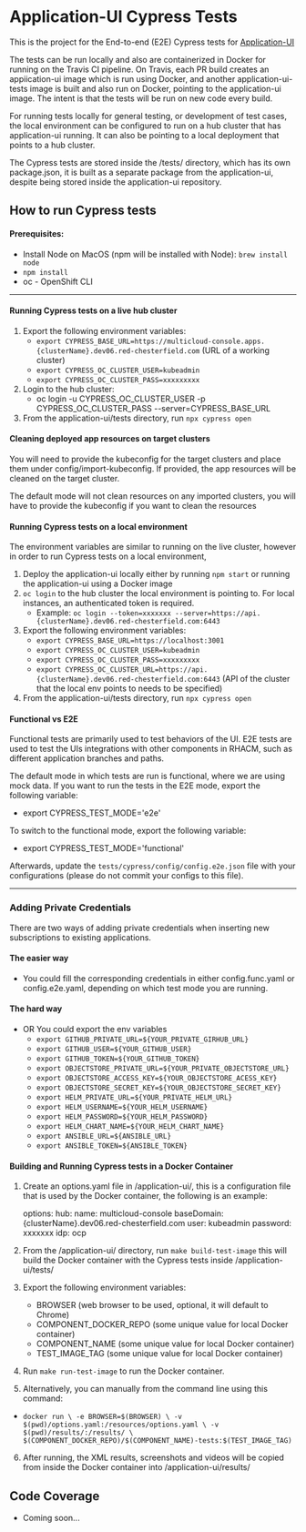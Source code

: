 # Application-UI Cypress Tests

This is the project for the End-to-end (E2E) Cypress tests for [Application-UI](https://github.com/stolostron/application-ui)

The tests can be run locally and also are containerized in Docker for running on the Travis CI pipeline. On Travis, each PR build creates an appiication-ui image which is run using Docker, and another application-ui-tests image is built and also run on Docker, pointing to the application-ui image. The intent is that the tests will be run on new code every build.

For running tests locally for general testing, or development of test cases, the local environment can be configured to run on a hub cluster that has application-ui running. It can also be pointing to a local deployment that points to a hub cluster.

The Cypress tests are stored inside the /tests/ directory, which has its own package.json, it is built as a separate package from the application-ui, despite being stored inside the application-ui repository.

## How to run Cypress tests

#### Prerequisites:

- Install Node on MacOS (npm will be installed with Node): `brew install node`
- `npm install`
- oc - OpenShift CLI

---

#### Running Cypress tests on a live hub cluster

1. Export the following environment variables:
   - `export CYPRESS_BASE_URL=https://multicloud-console.apps.{clusterName}.dev06.red-chesterfield.com` (URL of a working cluster)
   - `export CYPRESS_OC_CLUSTER_USER=kubeadmin`
   - `export CYPRESS_OC_CLUSTER_PASS=xxxxxxxxx`
2. Login to the hub cluster:
   - oc login -u CYPRESS_OC_CLUSTER_USER -p CYPRESS_OC_CLUSTER_PASS --server=CYPRESS_BASE_URL
3. From the application-ui/tests directory, run `npx cypress open`

#### Cleaning deployed app resources on target clusters

You will need to provide the kubeconfig for the target clusters and place them under config/import-kubeconfig. If provided, the app resources will be cleaned on the target cluster.

The default mode will not clean resources on any imported clusters, you will have to provide the kubeconfig if you want to clean the resources

#### Running Cypress tests on a local environment

The environment variables are similar to running on the live cluster, however in order to run Cypress tests on a local environment,

1. Deploy the application-ui locally either by running `npm start` or running the application-ui using a Docker image
2. `oc login` to the hub cluster the local environment is pointing to. For local instances, an authenticated token is required.
   - Example: `oc login --token=xxxxxxx --server=https://api.{clusterName}.dev06.red-chesterfield.com:6443`
3. Export the following environment variables:
   - `export CYPRESS_BASE_URL=https://localhost:3001`
   - `export CYPRESS_OC_CLUSTER_USER=kubeadmin`
   - `export CYPRESS_OC_CLUSTER_PASS=xxxxxxxxx`
   - `export CYPRESS_OC_CLUSTER_URL=https://api.{clusterName}.dev06.red-chesterfield.com:6443` (API of the cluster that the local env points to needs to be specified)
4. From the application-ui/tests directory, run `npx cypress open`

#### Functional vs E2E

Functional tests are primarily used to test behaviors of the UI. E2E tests are used to test the UIs integrations with other components in RHACM, such as different application branches and paths.

The default mode in which tests are run is functional, where we are using mock data. If you want to run the tests in the E2E mode, export the following variable:

- export CYPRESS_TEST_MODE='e2e'

To switch to the functional mode, export the following variable:

- export CYPRESS_TEST_MODE='functional'

Afterwards, update the `tests/cypress/config/config.e2e.json` file with your configurations (please do not commit your configs to this file).

---

### Adding Private Credentials

There are two ways of adding private credentials when inserting new subscriptions to existing applications.

#### The easier way

- You could fill the corresponding credentials in either config.func.yaml or config.e2e.yaml, depending on which test mode you are running.

#### The hard way

- OR You could export the env variables
  - `export GITHUB_PRIVATE_URL=${YOUR_PRIVATE_GIRHUB_URL}`
  - `export GITHUB_USER=${YOUR_GITHUB_USER}`
  - `export GITHUB_TOKEN=${YOUR_GITHUB_TOKEN}`
  - `export OBJECTSTORE_PRIVATE_URL=${YOUR_PRIVATE_OBJECTSTORE_URL}`
  - `export OBJECTSTORE_ACCESS_KEY=${YOUR_OBJECTSTORE_ACESS_KEY}`
  - `export OBJECTSTORE_SECRET_KEY=${YOUR_OBJECTSTORE_SECRET_KEY}`
  - `export HELM_PRIVATE_URL=${YOUR_PRIVATE_HELM_URL}`
  - `export HELM_USERNAME=${YOUR_HELM_USERNAME}`
  - `export HELM_PASSWORD=${YOUR_HELM_PASSWORD}`
  - `export HELM_CHART_NAME=${YOUR_HELM_CHART_NAME}`
  - `export ANSIBLE_URL=${ANSIBLE_URL}`
  - `export ANSIBLE_TOKEN=${ANSIBLE_TOKEN}`

#### Building and Running Cypress tests in a Docker Container

1. Create an options.yaml file in /application-ui/, this is a configuration file that is used by the Docker container, the following is an example:

   options:
   hub:
   name: multicloud-console
   baseDomain: {clusterName}.dev06.red-chesterfield.com
   user: kubeadmin
   password: xxxxxxx
   idp: ocp

2. From the /application-ui/ directory, run `make build-test-image` this will build the Docker container with the Cypress tests inside /application-ui/tests/
3. Export the following environment variables:
   - BROWSER (web browser to be used, optional, it will default to Chrome)
   - COMPONENT_DOCKER_REPO (some unique value for local Docker container)
   - COMPONENT_NAME (some unique value for local Docker container)
   - TEST_IMAGE_TAG (some unique value for local Docker container)
4. Run `make run-test-image` to run the Docker container.
5. Alternatively, you can manually from the command line using this command:

- `docker run \ -e BROWSER=$(BROWSER) \ -v $(pwd)/options.yaml:/resources/options.yaml \ -v $(pwd)/results/:/results/ \ $(COMPONENT_DOCKER_REPO)/$(COMPONENT_NAME)-tests:$(TEST_IMAGE_TAG)`

6. After running, the XML results, screenshots and videos will be copied from inside the Docker container into /application-ui/results/

## Code Coverage

- Coming soon...
